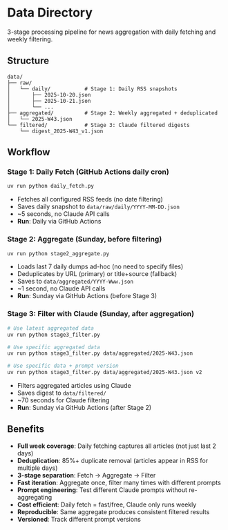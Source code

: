 # Data Directory

3-stage processing pipeline for news aggregation with daily fetching and weekly filtering.

## Structure

```
data/
├── raw/
│   └── daily/           # Stage 1: Daily RSS snapshots
│       ├── 2025-10-20.json
│       ├── 2025-10-21.json
│       └── ...
├── aggregated/          # Stage 2: Weekly aggregated + deduplicated
│   └── 2025-W43.json
└── filtered/            # Stage 3: Claude filtered digests
    └── digest_2025-W43_v1.json
```

## Workflow

### Stage 1: Daily Fetch (GitHub Actions daily cron)

```bash
uv run python daily_fetch.py
```

- Fetches all configured RSS feeds (no date filtering)
- Saves daily snapshot to `data/raw/daily/YYYY-MM-DD.json`
- ~5 seconds, no Claude API calls
- **Run**: Daily via GitHub Actions

### Stage 2: Aggregate (Sunday, before filtering)

```bash
uv run python stage2_aggregate.py
```

- Loads last 7 daily dumps ad-hoc (no need to specify files)
- Deduplicates by URL (primary) or title+source (fallback)
- Saves to `data/aggregated/YYYY-Www.json`
- ~1 second, no Claude API calls
- **Run**: Sunday via GitHub Actions (before Stage 3)

### Stage 3: Filter with Claude (Sunday, after aggregation)

```bash
# Use latest aggregated data
uv run python stage3_filter.py

# Use specific aggregated data
uv run python stage3_filter.py data/aggregated/2025-W43.json

# Use specific data + prompt version
uv run python stage3_filter.py data/aggregated/2025-W43.json v2
```

- Filters aggregated articles using Claude
- Saves digest to `data/filtered/`
- ~70 seconds for Claude filtering
- **Run**: Sunday via GitHub Actions (after Stage 2)

## Benefits

- **Full week coverage**: Daily fetching captures all articles (not just last 2 days)
- **Deduplication**: 85%+ duplicate removal (articles appear in RSS for multiple days)
- **3-stage separation**: Fetch → Aggregate → Filter
- **Fast iteration**: Aggregate once, filter many times with different prompts
- **Prompt engineering**: Test different Claude prompts without re-aggregating
- **Cost efficient**: Daily fetch = fast/free, Claude only runs weekly
- **Reproducible**: Same aggregate produces consistent filtered results
- **Versioned**: Track different prompt versions
